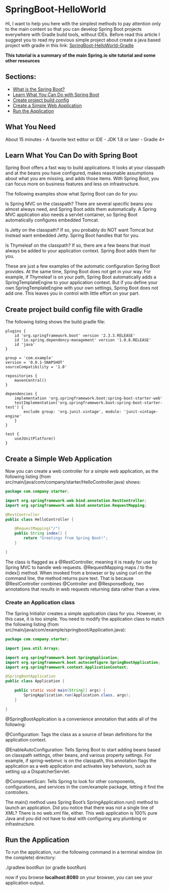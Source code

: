 # SpringBoot-HelloWorld

Hi, I want to help you here with the simplest methods to pay attention only to the main content so that you can develop Spring Boot projects everywhere with Gradle build tools, without IDEs.
Before read this article I suggest you to read my previous simple project about create a java based project with gradle in this link: [SpringBoot-HelloWorld-Gradle](#https://github.com/pouyantabrizi/SpringBoot-HelloWorld-Gradle)

**This tutorial is a summary of the main Spring.io site tutorial and some other resources**

## Sections:
   - [What is the Spring Boot?](#one)
   - [Learn What You Can Do with Spring Boot](#two)
   - [Create project build config](#three)
   - [Create a Simple Web Application](#four)
   - [Run the Application](#five)

<h2 id="one">What You Need</h2>
About 15 minutes
- A favorite text editor or IDE
- JDK 1.8 or later
- Gradle 4+

<h2 id="two">Learn What You Can Do with Spring Boot</h2>
Spring Boot offers a fast way to build applications. It looks at your classpath and at the beans you have configured, makes reasonable assumptions about what you are missing, and adds those items. With Spring Boot, you can focus more on business features and less on infrastructure.

The following examples show what Spring Boot can do for you:

Is Spring MVC on the classpath? There are several specific beans you almost always need, and Spring Boot adds them automatically. A Spring MVC application also needs a servlet container, so Spring Boot automatically configures embedded Tomcat.

Is Jetty on the classpath? If so, you probably do NOT want Tomcat but instead want embedded Jetty. Spring Boot handles that for you.

Is Thymeleaf on the classpath? If so, there are a few beans that must always be added to your application context. Spring Boot adds them for you.

These are just a few examples of the automatic configuration Spring Boot provides. At the same time, Spring Boot does not get in your way. For example, if Thymeleaf is on your path, Spring Boot automatically adds a SpringTemplateEngine to your application context.
But if you define your own SpringTemplateEngine with your own settings, Spring Boot does not add one. This leaves you in control with little effort on your part.

<h2 id="three">Create project build config file with Gradle</h2>
The following listing shows the build.gradle file:

```
plugins {
	id 'org.springframework.boot' version '2.3.3.RELEASE'
	id 'io.spring.dependency-management' version '1.0.8.RELEASE'
	id 'java'
}

group = 'com.example'
version = '0.0.1-SNAPSHOT'
sourceCompatibility = '1.8'

repositories {
	mavenCentral()
}

dependencies {
	implementation 'org.springframework.boot:spring-boot-starter-web'
	testImplementation('org.springframework.boot:spring-boot-starter-test') {
		exclude group: 'org.junit.vintage', module: 'junit-vintage-engine'
	}
}

test {
	useJUnitPlatform()
}
```

<h2 id="four">Create a Simple Web Application</h2>
Now you can create a web controller for a simple web application, as the following listing (from src/main/java/com/company/starter/HelloController.java) shows:

```java
package com.company.starter;

import org.springframework.web.bind.annotation.RestController;
import org.springframework.web.bind.annotation.RequestMapping;

@RestController
public class HelloController {

	@RequestMapping("/")
	public String index() {
		return "Greetings from Spring Boot!";
	}

}
```

The class is flagged as a @RestController, meaning it is ready for use by Spring MVC to handle web requests. @RequestMapping maps / to the index() method. When invoked from a browser or by using curl on the command line,
the method returns pure text. That is because @RestController combines @Controller and @ResponseBody, two annotations that results in web requests returning data rather than a view.

### Create an Application class

The Spring Initializr creates a simple application class for you. However, in this case, it is too simple. You need to modify the application class to match the following listing (from src/main/java/com/example/springboot/Application.java):

```java
package com.company.starter;

import java.util.Arrays;

import org.springframework.boot.SpringApplication;
import org.springframework.boot.autoconfigure.SpringBootApplication;
import org.springframework.context.ApplicationContext;

@SpringBootApplication
public class Application {

	public static void main(String[] args) {
		SpringApplication.run(Application.class, args);
	}

}
```

@SpringBootApplication is a convenience annotation that adds all of the following:

@Configuration: Tags the class as a source of bean definitions for the application context.

@EnableAutoConfiguration: Tells Spring Boot to start adding beans based on classpath settings, other beans, and various property settings. For example, if spring-webmvc is on the classpath, this annotation flags the application as a web application and activates key behaviors, such as setting up a DispatcherServlet.

@ComponentScan: Tells Spring to look for other components, configurations, and services in the com/example package, letting it find the controllers.

The main() method uses Spring Boot’s SpringApplication.run() method to launch an application. Did you notice that there was not a single line of XML? There is no web.xml file, either. This web application is 100% pure Java and you did not have to deal with configuring any plumbing or infrastructure.


<h2 id="five">Run the Application</h2>

To run the application, run the following command in a terminal window (in the complete) directory:

./gradlew bootRun (or gradle bootRun)

now if you browse **localhost:8080** on your browser, you can see your application output.

